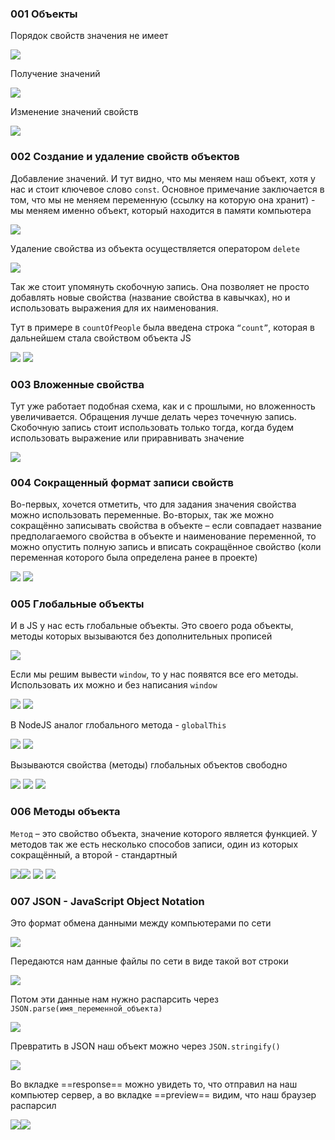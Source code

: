 ### 001 Объекты

Порядок свойств значения не имеет

![](_png/097542eba5cbce8d09d1a83218ba976f.png)

Получение значений

![](_png/be048ec7ceba584ec00b5b6f24bbd63e.png)

Изменение значений свойств

![](_png/fad694d8cda0e9695d0e721a752da01c.png)

### 002 Создание и удаление свойств объектов

Добавление значений. И тут видно, что мы меняем наш объект, хотя у нас и стоит ключевое слово `const`. Основное примечание заключается в том, что мы не меняем переменную (ссылку на которую она хранит) - мы меняем именно объект, который находится в памяти компьютера

![](_png/072774ac3554225c4febb382aa797347.png)

Удаление свойства из объекта осуществляется оператором `delete`

![](_png/134beb03092e537371d07ded096eb7d2.png)

Так же стоит упомянуть скобочную запись. Она позволяет не просто добавлять новые свойства (название свойства в кавычках), но и использовать выражения для их наименования.

Тут в примере в `countOfPeople` была введена строка `“count”`, которая в дальнейшем стала свойством объекта JS

![](_png/66f0640b336bf6bc3c4e90167e229d37.png)
![](_png/3f0702e296d2765c24f940a8264d5b29.png)

### 003 Вложенные свойства

Тут уже работает подобная схема, как и с прошлыми, но вложенность увеличивается. Обращения лучше делать через точечную запись. Скобочную запись стоит использовать только тогда, когда будем использовать выражение или приравнивать значение

![](_png/16408a58b29316a19de3a35ae47175fe.png)

### 004 Сокращенный формат записи свойств

Во-первых, хочется отметить, что для задания значения свойства можно использовать переменные. Во-вторых, так же можно сокращённо записывать свойства в объекте – если совпадает название предполагаемого свойства в объекте и наименование переменной, то можно опустить полную запись и вписать сокращённое свойство (коли переменная которого была определена ранее в проекте)

![](_png/ef6694fa59159c030316f2267350a837.png)
![](_png/ecdcc85b640ff4011ee723ab8114f877.png)

### 005 Глобальные объекты

И в JS у нас есть глобальные объекты. Это своего рода объекты, методы которых вызываются без дополнительных прописей

![](_png/33ad2bf73f7159633fc0652a5093dce1.png)

Если мы решим вывести `window`, то у нас появятся все его методы. Использовать их можно и без написания `window`

![](_png/dbd0bc59889cb37a7784ed3ccdeb5a55.png)
![](_png/ad79f36762a31f38f713ae64b5d5a9dd.png)

В NodeJS аналог глобального метода - `globalThis`

![](_png/14060e3fc3ac46b86a1a0534d6d4351a.png)
![](_png/3b2667e2b23b13cdd3a68b8a37dd29cf.png)

Вызываются свойства (методы) глобальных объектов свободно

![](_png/d1cf279ce7d37c574b549edc34cc8e5b.png)
![](_png/136b7295cffbb59fd36555ddb3103f28.png)
![](_png/81b22d4b69e22c9a1feae8824e6dd6ac.png)

### 006 Методы объекта

`Метод` – это свойство объекта, значение которого является функцией. У методов так же есть несколько способов записи, один из которых сокращённый, а второй - стандартный

![](_png/e79e3dafd85c8a23f0ffc1f25595b4c0.png)![](_png/94fefeb822fc7bfbf495cb6e6799edeb.png)
![](_png/3a3d0d85bfbf82cab5435188341ccc73.png)
![](_png/87fc1c920e87cd9d1bbcc75294a8892b.png)

### 007 JSON - JavaScript Object Notation

Это формат обмена данными между компьютерами по сети

![](_png/01a12511266dc14df274820eda078505.png)

Передаются нам данные файлы по сети в виде такой вот строки

![](_png/62563381fb5439acb10320c64a76cbd9.png)

Потом эти данные нам нужно распарсить через `JSON.parse(имя_переменной_объекта)`

![](_png/5ea9fda52d2b903b1342eb22dafcbd13.png)

Превратить в JSON наш объект можно через `JSON.stringify()`

![](_png/4869713791081ffa8018936c479c1e33.png)

Во вкладке ==response== можно увидеть то, что отправил на наш компьютер сервер, а во вкладке ==preview== видим, что наш браузер распарсил

![](_png/dc348fdf2a02ccceb0cf06899e10999f.png)![](_png/9f2c710e37a7daea2c2f07339d8fd61a.png)
